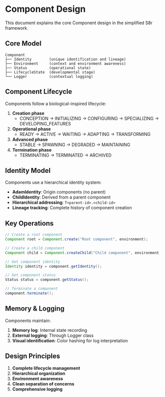 <!--
Copyright (c) 2025 Eric C. Mumford (@heymumford)

This software was developed with analytical assistance from AI tools 
including Claude 3.7 Sonnet, Claude Code, and Google Gemini Deep Research,
which were used as paid services. All intellectual property rights 
remain exclusively with the copyright holder listed above.

Licensed under the Mozilla Public License 2.0
-->


# Component Design

This document explains the core Component design in the simplified S8r framework.

## Core Model

```
Component
├── Identity        (unique identification and lineage)
├── Environment     (context and environment awareness)
├── Status          (operational state)
├── LifecycleState  (developmental stage)
└── Logger          (contextual logging)
```

## Component Lifecycle

Components follow a biological-inspired lifecycle:

1. **Creation phase**
   - CONCEPTION → INITIALIZING → CONFIGURING → SPECIALIZING → DEVELOPING_FEATURES
2. **Operational phase**
   - READY → ACTIVE → WAITING → ADAPTING → TRANSFORMING
3. **Advanced phase**
   - STABLE → SPAWNING → DEGRADED → MAINTAINING
4. **Termination phase**
   - TERMINATING → TERMINATED → ARCHIVED

## Identity Model

Components use a hierarchical identity system:

- **AdamIdentity**: Origin components (no parent)
- **ChildIdentity**: Derived from a parent component
- **Hierarchical addressing**: `T<parent-id>.<child-id>`
- **Lineage tracking**: Complete history of component creation

## Key Operations

```java
// Create a root component
Component root = Component.create("Root component", environment);

// Create a child component
Component child = Component.createChild("Child component", environment, root);

// Get component identity
Identity identity = component.getIdentity();

// Get component status
Status status = component.getStatus();

// Terminate a component
component.terminate();
```

## Memory & Logging

Components maintain:

1. **Memory log**: Internal state recording
2. **External logging**: Through Logger class
3. **Visual identification**: Color hashing for log interpretation

## Design Principles

1. **Complete lifecycle management**
2. **Hierarchical organization**
3. **Environment awareness**
4. **Clean separation of concerns**
5. **Comprehensive logging**

